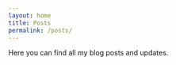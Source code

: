 ```yaml
---
layout: home
title: Posts
permalink: /posts/
---
```

 
Here you can find all my blog posts and updates. 
